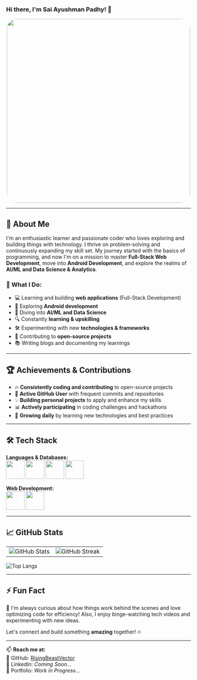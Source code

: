 ### Hi there, I'm Sai Ayushman Padhy! 👋

<p align="center">
  <img src="https://media.giphy.com/media/qgQUggAC3Pfv687qPC/giphy.gif" width="500" style="border-radius: 25px;" />
</p>

---

## 🚀 About Me

I'm an enthusiastic learner and passionate coder who loves exploring and building things with technology. I thrive on problem-solving and continuously expanding my skill set. My journey started with the basics of programming, and now I'm on a mission to master **Full-Stack Web Development**, move into **Android Development**, and explore the realms of **AI/ML and Data Science & Analytics**. 

### 🌟 What I Do:
- 💻 Learning and building **web applications** (Full-Stack Development)
- 📱 Exploring **Android development**
- 🤖 Diving into **AI/ML and Data Science**
- 🔍 Constantly **learning & upskilling**
- 🛠️ Experimenting with new **technologies & frameworks**
- 🚀 Contributing to **open-source projects**
- 📚 Writing blogs and documenting my learnings

---

## 🏆 Achievements & Contributions

- 🔥 **Consistently coding and contributing** to open-source projects
- 🚀 **Active GitHub User** with frequent commits and repositories
- 💡 **Building personal projects** to apply and enhance my skills
- 📊 **Actively participating** in coding challenges and hackathons
- 🌱 **Growing daily** by learning new technologies and best practices

---

## 🛠️ Tech Stack

**Languages & Databases:**  
<img src="https://cdn.jsdelivr.net/gh/devicons/devicon/icons/java/java-original.svg" width="50" height="50" />
<img src="https://cdn.jsdelivr.net/gh/devicons/devicon/icons/python/python-original.svg" width="50" height="50" />
<img src="https://cdn.jsdelivr.net/gh/devicons/devicon/icons/c/c-original.svg" width="50" height="50" />
<img src="https://cdn.jsdelivr.net/gh/devicons/devicon/icons/mysql/mysql-original.svg" width="50" height="50" />  

**Web Development:**  
<img src="https://cdn.jsdelivr.net/gh/devicons/devicon/icons/html5/html5-original.svg" width="50" height="50" />
<img src="https://cdn.jsdelivr.net/gh/devicons/devicon/icons/css3/css3-original.svg" width="50" height="50" />  

---

## 📈 GitHub Stats

<table>
  <tr>
    <td>
      <img src="https://github-readme-stats.vercel.app/api?username=RisingBeastVector&show_icons=true&theme=radical" alt="GitHub Stats" />
    </td>
    <td>
      <img src="https://streak-stats.demolab.com/?user=RisingBeastVector&theme=radical" alt="GitHub Streak" />
    </td>
  </tr>
</table>

![Top Langs](https://github-readme-stats.vercel.app/api/top-langs/?username=RisingBeastVector&layout=compact&theme=radical)

---

## ⚡ Fun Fact
🚀 I'm always curious about how things work behind the scenes and love optimizing code for efficiency! Also, I enjoy binge-watching tech videos and experimenting with new ideas. 

Let's connect and build something **amazing** together! 🔥

---

📫 **Reach me at:**  
📌 GitHub: [RisingBeastVector](https://github.com/RisingBeastVector)  
📌 LinkedIn: *Coming Soon...*  
📌 Portfolio: *Work in Progress...*


